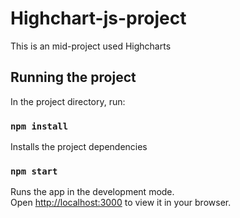 # Highchart-js-project
This is an mid-project used Highcharts

## Running the project

In the project directory, run:

### `npm install`

Installs the project dependencies

### `npm start`

Runs the app in the development mode.\
Open [http://localhost:3000](http://localhost:3000) to view it in your browser.


